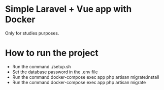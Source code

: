 # Simple Laravel + Vue app with Docker

Only for studies purposes.

# How to run the project
- Run the command ./setup.sh
- Set the database password in the .env file
- Run the command docker-compose exec app php artisan migrate:install
- Run the command docker-compose exec app php artisan migrate
